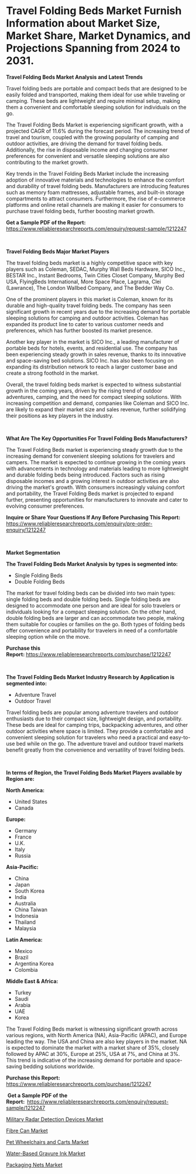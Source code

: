 <p><h1>Travel Folding Beds Market Furnish Information about Market Size, Market Share, Market Dynamics, and Projections Spanning from 2024 to 2031.</h1></p><p><strong>Travel Folding Beds Market Analysis and Latest Trends</strong></p>
<p><p>Travel folding beds are portable and compact beds that are designed to be easily folded and transported, making them ideal for use while traveling or camping. These beds are lightweight and require minimal setup, making them a convenient and comfortable sleeping solution for individuals on the go.</p><p>The Travel Folding Beds Market is experiencing significant growth, with a projected CAGR of 11.6% during the forecast period. The increasing trend of travel and tourism, coupled with the growing popularity of camping and outdoor activities, are driving the demand for travel folding beds. Additionally, the rise in disposable income and changing consumer preferences for convenient and versatile sleeping solutions are also contributing to the market growth.</p><p>Key trends in the Travel Folding Beds Market include the increasing adoption of innovative materials and technologies to enhance the comfort and durability of travel folding beds. Manufacturers are introducing features such as memory foam mattresses, adjustable frames, and built-in storage compartments to attract consumers. Furthermore, the rise of e-commerce platforms and online retail channels are making it easier for consumers to purchase travel folding beds, further boosting market growth.</p></p>
<p><strong>Get a Sample PDF of the Report:&nbsp;</strong> <a href="https://www.reliableresearchreports.com/enquiry/request-sample/1212247">https://www.reliableresearchreports.com/enquiry/request-sample/1212247</a></p>
<p>&nbsp;</p>
<p><strong>Travel Folding Beds Major Market Players</strong></p>
<p><p>The travel folding beds market is a highly competitive space with key players such as Coleman, SEDAC, Murphy Wall Beds Hardware, SICO Inc., BESTAR Inc., Instant Bedrooms, Twin Cities Closet Company, Murphy Bed USA, FlyingBeds International, More Space Place, Lagrama, Clei (Lawrance), The London Wallbed Company, and The Bedder Way Co.</p><p>One of the prominent players in this market is Coleman, known for its durable and high-quality travel folding beds. The company has seen significant growth in recent years due to the increasing demand for portable sleeping solutions for camping and outdoor activities. Coleman has expanded its product line to cater to various customer needs and preferences, which has further boosted its market presence.</p><p>Another key player in the market is SICO Inc., a leading manufacturer of portable beds for hotels, events, and residential use. The company has been experiencing steady growth in sales revenue, thanks to its innovative and space-saving bed solutions. SICO Inc. has also been focusing on expanding its distribution network to reach a larger customer base and create a strong foothold in the market.</p><p>Overall, the travel folding beds market is expected to witness substantial growth in the coming years, driven by the rising trend of outdoor adventures, camping, and the need for compact sleeping solutions. With increasing competition and demand, companies like Coleman and SICO Inc. are likely to expand their market size and sales revenue, further solidifying their positions as key players in the industry.</p></p>
<p>&nbsp;</p>
<p><strong>What Are The Key Opportunities For Travel Folding Beds Manufacturers?</strong></p>
<p><p>The Travel Folding Beds market is experiencing steady growth due to the increasing demand for convenient sleeping solutions for travelers and campers. The market is expected to continue growing in the coming years with advancements in technology and materials leading to more lightweight and durable folding beds being introduced. Factors such as rising disposable incomes and a growing interest in outdoor activities are also driving the market's growth. With consumers increasingly valuing comfort and portability, the Travel Folding Beds market is projected to expand further, presenting opportunities for manufacturers to innovate and cater to evolving consumer preferences.</p></p>
<p><strong>Inquire or Share Your Questions If Any Before Purchasing This Report:</strong> <a href="https://www.reliableresearchreports.com/enquiry/pre-order-enquiry/1212247">https://www.reliableresearchreports.com/enquiry/pre-order-enquiry/1212247</a></p>
<p>&nbsp;</p>
<p><strong>Market Segmentation</strong></p>
<p><strong>The Travel Folding Beds Market Analysis by types is segmented into:</strong></p>
<p><ul><li>Single Folding Beds</li><li>Double Folding Beds</li></ul></p>
<p><p>The market for travel folding beds can be divided into two main types: single folding beds and double folding beds. Single folding beds are designed to accommodate one person and are ideal for solo travelers or individuals looking for a compact sleeping solution. On the other hand, double folding beds are larger and can accommodate two people, making them suitable for couples or families on the go. Both types of folding beds offer convenience and portability for travelers in need of a comfortable sleeping option while on the move.</p></p>
<p><strong>Purchase this Report:&nbsp;</strong><a href="https://www.reliableresearchreports.com/purchase/1212247">https://www.reliableresearchreports.com/purchase/1212247</a></p>
<p>&nbsp;</p>
<p><strong>The Travel Folding Beds Market Industry Research by Application is segmented into:</strong></p>
<p><ul><li>Adventure Travel</li><li>Outdoor Travel</li></ul></p>
<p><p>Travel folding beds are popular among adventure travelers and outdoor enthusiasts due to their compact size, lightweight design, and portability. These beds are ideal for camping trips, backpacking adventures, and other outdoor activities where space is limited. They provide a comfortable and convenient sleeping solution for travelers who need a practical and easy-to-use bed while on the go. The adventure travel and outdoor travel markets benefit greatly from the convenience and versatility of travel folding beds.</p></p>
<p>&nbsp;</p>
<p><strong>In terms of Region, the Travel Folding Beds Market Players available by Region are:</strong></p>
<p>
    <p> <strong> North America: </strong>
        <ul>
            <li>United States</li>
            <li>Canada</li>
        </ul>
        </p> 
    <p> <strong> Europe: </strong>
        <ul>
            <li>Germany</li>
            <li>France</li>
            <li>U.K.</li>
            <li>Italy</li>
            <li>Russia</li>
        </ul>
        </p> 
    <p> <strong> Asia-Pacific: </strong>
        <ul>
            <li>China</li>
            <li>Japan</li>
            <li>South Korea</li>
            <li>India</li>
            <li>Australia</li>
            <li>China Taiwan</li>
            <li>Indonesia</li>
            <li>Thailand</li>
            <li>Malaysia</li>
        </ul>
        </p> 
    <p> <strong> Latin America: </strong>
        <ul>
            <li>Mexico</li>
            <li>Brazil</li>
            <li>Argentina Korea</li>
            <li>Colombia</li>
        </ul>
        </p> 
    <p> <strong> Middle East & Africa: </strong>
        <ul>
            <li>Turkey</li>
            <li>Saudi</li>
            <li>Arabia</li>
            <li>UAE</li>
            <li>Korea</li>
        </ul>
    </p>
    </p>
<p><p>The Travel Folding Beds market is witnessing significant growth across various regions, with North America (NA), Asia-Pacific (APAC), and Europe leading the way. The USA and China are also key players in the market. NA is expected to dominate the market with a market share of 35%, closely followed by APAC at 30%, Europe at 25%, USA at 7%, and China at 3%. This trend is indicative of the increasing demand for portable and space-saving bedding solutions worldwide.</p></p>
<p><strong>Purchase this Report: </strong><a href="https://www.reliableresearchreports.com/purchase/1212247">https://www.reliableresearchreports.com/purchase/1212247</a></p>
<p>&nbsp;<strong>Get a Sample PDF of the Report:&nbsp;&nbsp;</strong><a href="https://www.reliableresearchreports.com/enquiry/request-sample/1212247">https://www.reliableresearchreports.com/enquiry/request-sample/1212247</a></p>
<p><strong></strong></p>
<p><p><a href="https://github.com/kufem1/Market-Research-Report-List-1/blob/main/military-radar-detection-devices-market.md">Military Radar Detection Devices Market</a></p><p><a href="https://medium.com/@samanthamills76/fibre-can-market-trends-forecast-and-competitive-analysis-to-2031-c7abe9de5c03">Fibre Can Market</a></p><p><a href="https://github.com/singletonthaxterkelliehr2df/Market-Research-Report-List-1/blob/main/pet-wheelchairs-and-carts-market.md">Pet Wheelchairs and Carts Market</a></p><p><a href="https://issuu.com/reportprime-2/docs/water-based-gravure-ink-market-size-2030.pptx">Water-Based Gravure Ink Market</a></p><p><a href="https://medium.com/@samanthamills76/packaging-nets-market-comprehensive-assessment-by-type-application-and-geography-4f688b569790">Packaging Nets Market</a></p></p>